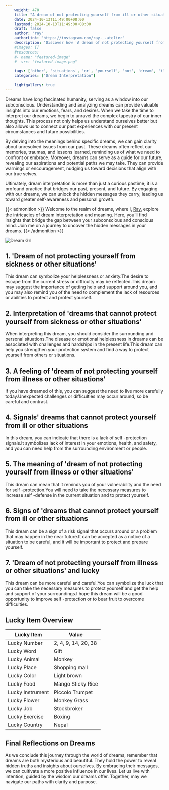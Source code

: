 ```yaml
---
    weight: 470
    title: "A dream of not protecting yourself from ill or other situations"  # Assuming 'title' column exists
    date: 2024-10-13T11:49:00+08:00
    lastmod: 2024-10-13T11:49:00+08:00
    draft: false
    author: "ray"
    authorLink: "https://instagram.com/ray._.atelier"
    description: "Discover how 'A dream of not protecting yourself from ill or other situations' can interpret your future and uncover its significant meanings in your life."
    #images: []
    #resources:
    #- name: "featured-image"
    #  src: "featured-image.png"
    
    tags: ['other', 'situations', 'or', 'yourself', 'not', 'dream', 'ill', 'protecting', 'from', 'of', 'A']
    categories: ["Dream Interpretation"]
    
    lightgallery: true
---
```

    
Dreams have long fascinated humanity, serving as a window into our subconscious. Understanding and analyzing dreams can provide valuable insights into our emotions, fears, and desires. When we take the time to interpret our dreams, we begin to unravel the complex tapestry of our inner thoughts. This process not only helps us understand ourselves better but also allows us to connect our past experiences with our present circumstances and future possibilities.

By delving into the meanings behind specific dreams, we can gain clarity about unresolved issues from our past. These dreams often reflect our memories, traumas, and lessons learned, reminding us of what we need to confront or embrace. Moreover, dreams can serve as a guide for our future, revealing our aspirations and potential paths we may take. They can provide warnings or encouragement, nudging us toward decisions that align with our true selves.

Ultimately, dream interpretation is more than just a curious pastime; it is a profound practice that bridges our past, present, and future. By engaging with our dreams, we can unlock the hidden messages they carry, leading us toward greater self-awareness and personal growth.

{{< admonition >}}
Welcome to the realm of dreams, where I, [Ray](https://instagram.com/ray._.atelier), explore the intricacies of dream interpretation and meaning. Here, you’ll find insights that bridge the gap between your subconscious and conscious mind. Join me on a journey to uncover the hidden messages in your dreams.
{{< /admonition >}}

![Dream Grl](https://cdn.pixabay.com/photo/2017/11/02/03/35/gothic-2910057_1280.jpg "Dream Grl")

## 1. 'Dream of not protecting yourself from sickness or other situations'
This dream can symbolize your helplessness or anxiety.The desire to escape from the current stress or difficulty may be reflected.This dream may suggest the importance of getting help and support around you, and you may also remind you of the need to complement the lack of resources or abilities to protect and protect yourself.

## 2. Interpretation of 'dreams that cannot protect yourself from sickness or other situations'
When interpreting this dream, you should consider the surrounding and personal situations.The disease or emotional helplessness in dreams can be associated with challenges and hardships in the present life.This dream can help you strengthen your protection system and find a way to protect yourself from others or situations.

## 3. A feeling of 'dream of not protecting yourself from illness or other situations'
If you have dreamed of this, you can suggest the need to live more carefully today.Unexpected challenges or difficulties may occur around, so be careful and contrast.

## 4. Signals' dreams that cannot protect yourself from ill or other situations
In this dream, you can indicate that there is a lack of self -protection signals.It symbolizes lack of interest in your emotions, health, and safety, and you can need help from the surrounding environment or people.

## 5. The meaning of 'dream of not protecting yourself from illness or other situations'
This dream can mean that it reminds you of your vulnerability and the need for self -protection.You will need to take the necessary measures to increase self -defense in the current situation and to protect yourself.

## 6. Signs of 'dreams that cannot protect yourself from ill or other situations
This dream can be a sign of a risk signal that occurs around or a problem that may happen in the near future.It can be accepted as a notice of a situation to be careful, and it will be important to protect and prepare yourself.

## 7. 'Dream of not protecting yourself from illness or other situations' and lucky
This dream can be more careful and careful.You can symbolize the luck that you can take the necessary measures to protect yourself and get the help and support of your surroundings.I hope this dream will be a good opportunity to improve self -protection or to bear fruit to overcome difficulties.

## Lucky Item Overview
| Lucky Item          | Value              |
|---------------|--------------------|
| Lucky Number        | 2, 4, 9, 14, 20, 38  |
| Lucky Word          | Gift |
| Lucky Animal        | Monkey |
| Lucky Place         | Shopping mall     |
| Lucky Color         | Light brown     |
| Lucky Food          | Mango Sticky Rice      |
| Lucky Instrument    | Piccolo Trumpet |
| Lucky Flower        | Monkey Grass    |
| Lucky Job           | Stockbroker       |
| Lucky Exercise      | Boxing  |
| Lucky Country       | Nepal    |


##  Final Reflections on Dreams

As we conclude this journey through the world of dreams, remember that dreams are both mysterious and beautiful. They hold the power to reveal hidden truths and insights about ourselves. By embracing their messages, we can cultivate a more positive influence in our lives. Let us live with intention, guided by the wisdom our dreams offer. Together, may we navigate our paths with clarity and purpose.
